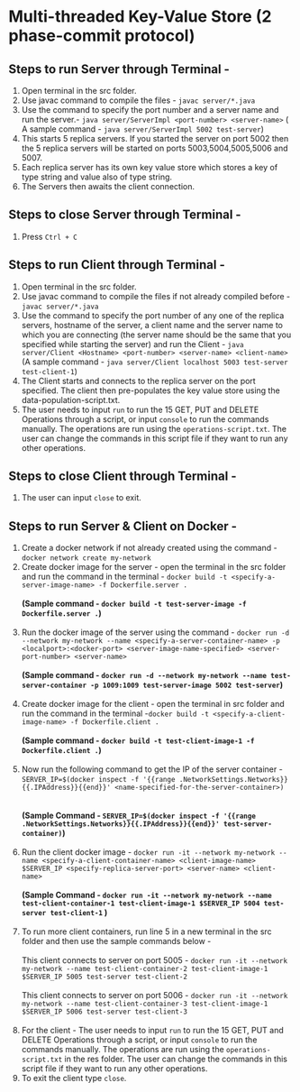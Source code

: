 # Multi-threaded Key-Value Store (2 phase-commit protocol)

## Steps to run Server through Terminal -
 1. Open terminal in the src folder.
 2. Use javac command to compile the files - `javac server/*.java`
 3. Use the command to specify the port number and a server name and run the server.- `java server/ServerImpl <port-number> <server-name>` ( A sample command  - `java server/ServerImpl 5002 test-server`)
 4. This starts 5 replica servers. If you started the server on port 5002 then the 5 replica servers will be started on ports 5003,5004,5005,5006 and 5007. 
 5. Each replica server has its own key value store which stores a key of type string and value also of type string.
 6. The Servers then awaits the client connection.

## Steps to close Server through Terminal -
1. Press `Ctrl + C`

## Steps to run Client through Terminal -
1. Open terminal in the src folder.
2. Use javac command to compile the files if not already compiled before - `javac server/*.java`
3. Use the command to specify the port number of any one of the replica servers, hostname of the server, a client name and the server name to which you are connecting
(the server name should be the same that you specified while starting the server) and run the Client - `java server/Client <Hostname> <port-number> <server-name> <client-name>`
(A sample command - `java server/Client localhost 5003 test-server test-client-1`)
4. The Client starts and connects to the replica server on the port specified. The client then pre-populates the key value store using the data-population-script.txt. 
5. The user needs to input `run` to run the 15 GET, PUT and DELETE Operations through a script, or input `console` to run the commands manually. The operations are run using the `operations-script.txt`. The user can change the commands in this script file if they want to run any other operations.


## Steps to close Client through Terminal -
1. The user can input `close` to exit.

## Steps to run Server & Client on Docker -
1. Create a docker network if not already created using the command - `docker network create my-network`
2. Create docker image for the server - open the terminal in the src folder and run the command in the terminal - `docker build -t <specify-a-server-image-name> -f Dockerfile.server .`
   <br/><br/> **(Sample command - `docker build -t test-server-image -f Dockerfile.server .`)** <br/><br/> 
3. Run the docker image of the server using the command - `docker run -d --network my-network --name <specify-a-server-container-name> -p <localport>:<docker-port> <server-image-name-specified> <server-port-number> <server-name>` 
<br/><br/> **(Sample command - `docker run -d --network my-network --name test-server-container -p 1009:1009 test-server-image
   5002 test-server`)** <br/><br/>
4. Create docker image for the client - open the terminal in src folder and run the command in the terminal -`docker build -t <specify-a-client-image-name> -f Dockerfile.client .`
<br/><br/> **(Sample command - `docker build -t test-client-image-1 -f Dockerfile.client .`)** <br/><br/>
5. Now run the following command to get the IP of the server container - `SERVER_IP=$(docker inspect -f '{{range .NetworkSettings.Networks}}{{.IPAddress}}{{end}}' <name-specified-for-the-server-container>)`  
<br/><br/> **(Sample Command - `SERVER_IP=$(docker inspect -f '{{range .NetworkSettings.Networks}}{{.IPAddress}}{{end}}' test-server-container)`)** <br/><br/>
7. Run the client docker image - `docker run -it --network my-network --name <specify-a-client-container-name> <client-image-name> $SERVER_IP <specify-replica-server-port> <server-name> <client-name>`
   <br/><br/> **(Sample Command - `docker run -it --network my-network --name test-client-container-1 test-client-image-1 $SERVER_IP 5004 test-server test-client-1` )** <br/><br/>
8. To run more client containers, run line 5 in a new terminal in the src folder and then use the sample commands below - <br/><br/> 
This client connects to server on port 5005 - `docker run -it --network my-network --name test-client-container-2 test-client-image-1 $SERVER_IP 5005 test-server test-client-2` <br/><br/>
This client connects to server on port 5006 - `docker run -it --network my-network --name test-client-container-3 test-client-image-1 $SERVER_IP 5006 test-server test-client-3` <br/><br/>
9. For the client - The user needs to input `run` to run the 15 GET, PUT and DELETE Operations through a script, or input `console` to run the commands manually. The operations are run using the `operations-script.txt` in the res folder. The user can change the commands in this script file if they want to run any other operations.
10. To exit the client type `close`. 



